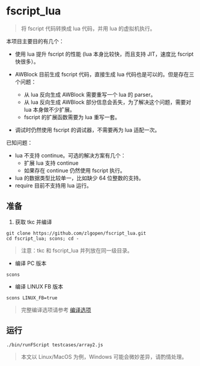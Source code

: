 # fscript_lua

> 将 fscript 代码转换成 lua 代码，并用 lua 的虚拟机执行。

本项目主要目的有几个：

* 使用 lua 提升 fscript 的性能 (lua 本身比较快，而且支持 JIT，速度比 fscript 快很多）。

* AWBlock 目前生成 fscript 代码，直接生成 lua 代码也是可以的。但是存在三个问题：
    * 从 lua 反向生成 AWBlock 需要重写一个 lua 的 parser。
    * 从 lua 反向生成 AWBlock 部分信息会丢失，为了解决这个问题，需要对 lua 本身做不少扩展。
    * fscript 的扩展函数需要为 lua 重写一套。

* 调试时仍然使用 fscript 的调试器，不需要再为 lua 适配一次。

已知问题：
 * lua 不支持 continue。可选的解决方案有几个：
    * 扩展 lua 支持 continue
    * 如果存在 continue 仍然使用 fscript 执行。
 * lua 的数据类型比较单一，比如缺少 64 位整数的支持。
 * require 目前不支持用 lua 运行。

## 准备

1. 获取 tkc 并编译

```
git clone https://github.com/zlgopen/fscript_lua.git
cd fscript_lua; scons; cd -
```

> 注意：tkc 和 fscript_lua 并列放在同一级目录。

* 编译 PC 版本

```
scons
```

* 编译 LINUX FB 版本

```
scons LINUX_FB=true
```

> 完整编译选项请参考 [编译选项](https://github.com/zlgopen/awtk-widget-generator/blob/master/docs/build_options.md)

## 运行

```
./bin/runFScript testcases/array2.js
```

> 本文以 Linux/MacOS 为例，Windows 可能会微妙差异，请酌情处理。
